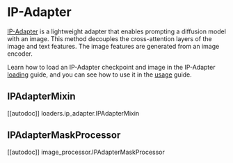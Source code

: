 <!--Copyright 2024 The HuggingFace Team. All rights reserved.

Licensed under the Apache License, Version 2.0 (the "License"); you may not use this file except in compliance with
the License. You may obtain a copy of the License at

http://www.apache.org/licenses/LICENSE-2.0

Unless required by applicable law or agreed to in writing, software distributed under the License is distributed on
an "AS IS" BASIS, WITHOUT WARRANTIES OR CONDITIONS OF ANY KIND, either express or implied. See the License for the
specific language governing permissions and limitations under the License.
-->

# IP-Adapter

[IP-Adapter](https://hf.co/papers/2308.06721) is a lightweight adapter that enables prompting a diffusion model with an image. This method decouples the cross-attention layers of the image and text features. The image features are generated from an image encoder.

<Tip>

Learn how to load an IP-Adapter checkpoint and image in the IP-Adapter [loading](loading_adapters.md#ip-adapter) guide, and you can see how to use it in the [usage](fort-obsidian/diffusers/docs/source/en/using-diffusers/ip_adapter.md) guide.

</Tip>

## IPAdapterMixin

[[autodoc]] loaders.ip_adapter.IPAdapterMixin

## IPAdapterMaskProcessor

[[autodoc]] image_processor.IPAdapterMaskProcessor